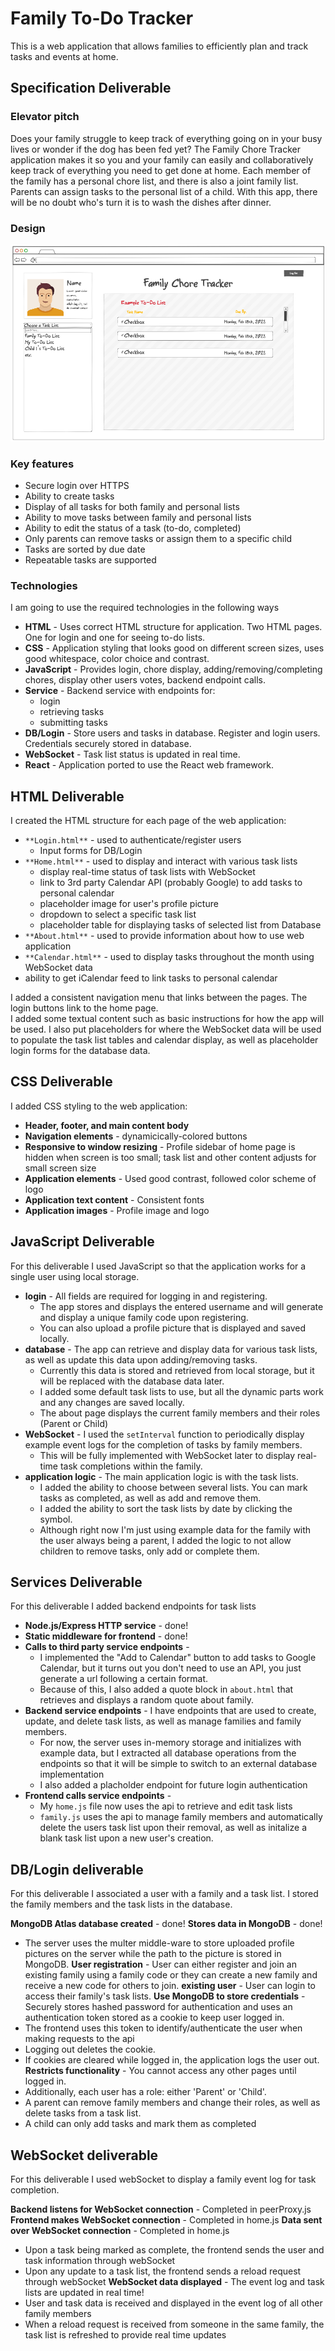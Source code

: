 # Family To-Do Tracker

This is a web application that allows families to efficiently plan and track tasks and events at home.

## Specification Deliverable
### Elevator pitch

Does your family struggle to keep track of everything going on in your busy lives or wonder if the dog has been fed yet? The Family Chore Tracker application makes it so you and your family can easily and collaboratively keep track of everything you need to get done at home. Each member of the family has a personal chore list, and there is also a joint family list. Parents can assign tasks to the personal list of a child. With this app, there will be no doubt who's turn it is to wash the dishes after dinner.

### Design

![Mock](public/assets/mock.png)

### Key features

- Secure login over HTTPS
- Ability to create tasks
- Display of all tasks for both family and personal lists
- Ability to move tasks between family and personal lists 
- Ability to edit the status of a task (to-do, completed)
- Only parents can remove tasks or assign them to a specific child
- Tasks are sorted by due date
- Repeatable tasks are supported


### Technologies

I am going to use the required technologies in the following ways

- **HTML** - Uses correct HTML structure for application. Two HTML pages. One for login and one for seeing to-do lists. 
- **CSS** - Application styling that looks good on different screen sizes, uses good whitespace, color choice and contrast.
- **JavaScript** - Provides login, chore display, adding/removing/completing chores, display other users votes, backend endpoint calls.
- **Service** - Backend service with endpoints for:
  - login
  - retrieving tasks
  - submitting tasks
- **DB/Login** - Store users and tasks in database. Register and login users. Credentials securely stored in database. 
- **WebSocket** - Task list status is updated in real time.
- **React** - Application ported to use the React web framework.


## HTML Deliverable

I created the HTML structure for each page of the web application:
- `**Login.html**` - used to authenticate/register users
  - Input forms for DB/Login
- `**Home.html**` - used to display and interact with various task lists
  - display real-time status of task lists with WebSocket
  - link to 3rd party Calendar API (probably Google) to add tasks to personal calendar
  - placeholder image for user's profile picture
  - dropdown to select a specific task list
  - placeholder table for displaying tasks of selected list from Database
- `**About.html**` - used to provide information about how to use web application
- `**Calendar.html**` - used to display tasks throughout the month using WebSocket data
 - ability to get iCalendar feed to link tasks to personal calendar

I added a consistent navigation menu that links between the pages. The login buttons link to the home page.  
I added some textual content such as basic instructions for how the app will be used. I also put placeholders for where the WebSocket data will be used to populate the task list tables and calendar display, as well as placeholder login forms for the database data.

## CSS Deliverable

I added CSS styling to the web application:
- **Header, footer, and main content body**
- **Navigation elements** - dynamicically-colored buttons
- **Responsive to window resizing** - Profile sidebar of home page is hidden when screen is too small; task list and other content adjusts for small screen size
- **Application elements** - Used good contrast, followed color scheme of logo
- **Application text content** - Consistent fonts
- **Application images** - Profile image and logo


## JavaScript Deliverable
For this deliverable I used JavaScript so that the application works for a single user using local storage.

- **login** - All fields are required for logging in and registering. 
  - The app stores and displays the entered username and will generate and display a unique family code upon registering.
  - You can also upload a profile picture that is displayed and saved locally.
- **database** - The app can retrieve and display data for various task lists, as well as update this data upon adding/removing tasks. 
  - Currently this data is stored and retrieved from local storage, but it will be replaced with the database data later.
  - I added some default task lists to use, but all the dynamic parts work and any changes are saved locally.
  - The about page displays the current family members and their roles (Parent or Child)
- **WebSocket** - I used the `setInterval` function to periodically display example event logs for the completion of tasks by family members. 
  - This will be fully implemented with WebSocket later to display real-time task completions within the family.
- **application logic** - The main application logic is with the task lists. 
  - I added the ability to choose between several lists. You can mark tasks as completed, as well as add and remove them. 
  - I added the ability to sort the task lists by date by clicking the symbol.
  - Although right now I'm just using example data for the family with the user always being a parent, I added the logic to not allow children to remove tasks, only add or complete them.


## Services Deliverable

For this deliverable I added backend endpoints for task lists 

- **Node.js/Express HTTP service** - done!
- **Static middleware for frontend** - done!
- **Calls to third party service endpoints** - 
  - I implemented the "Add to Calendar" button to add tasks to Google Calendar, but it turns out you don't need to use an API, you just generate a url following a certain format. 
  - Because of this, I also added a quote block in `about.html` that retrieves and displays a random quote about family.
- **Backend service endpoints** - I have endpoints that are used to create, update, and delete task lists, as well as manage families and family members.
  - For now, the server uses in-memory storage and initializes with example data, but I extracted all database operations from the endpoints so that it will be simple to switch to an external database implementation
  - I also added a placholder endpoint for future login authentication
- **Frontend calls service endpoints** - 
  - My `home.js` file now uses the api to retrieve and edit task lists
  - `family.js` uses the api to manage family members and automatically delete the users task list upon their removal, as well as initalize a blank task list upon a new user's creation.


## DB/Login deliverable

For this deliverable I associated a user with a family and a task list. I stored the family members and the task lists in the database.

**MongoDB Atlas database created** - done!
**Stores data in MongoDB** - done!
  - The server uses the multer middle-ware to store uploaded profile pictures on the server while the path to the picture is stored in MongoDB.
**User registration** - User can either register and join an existing family using a family code or they can create a new family and receive a new code for others to join.
**existing user** - User can login to access their family's task lists.
**Use MongoDB to store credentials** - Securely stores hashed password for authentication and uses an authentication token stored as a cookie to keep user logged in. 
  - The frontend uses this token to identify/authenticate the user when making requests to the api
  - Logging out deletes the cookie. 
  - If cookies are cleared while logged in, the application logs the user out.
**Restricts functionality** - You cannot access any other pages until logged in. 
  - Additionally, each user has a role: either 'Parent' or 'Child'. 
  - A parent can remove family members and change their roles, as well as delete tasks from a task list. 
  - A child can only add tasks and mark them as completed

  

## WebSocket deliverable

For this deliverable I used webSocket to display a family event log for task completion.

**Backend listens for WebSocket connection** - Completed in peerProxy.js
**Frontend makes WebSocket connection** - Completed in home.js
**Data sent over WebSocket connection** - Completed in home.js
- Upon a task being marked as complete, the frontend sends the user and task information through webSocket
- Upon any update to a task list, the frontend sends a reload request through webSocket
**WebSocket data displayed** - The event log and task lists are updated in real time!
- User and task data is received and displayed in the event log of all other family members
- When a reload request is received from someone in the same family, the task list is refreshed to provide real time updates


